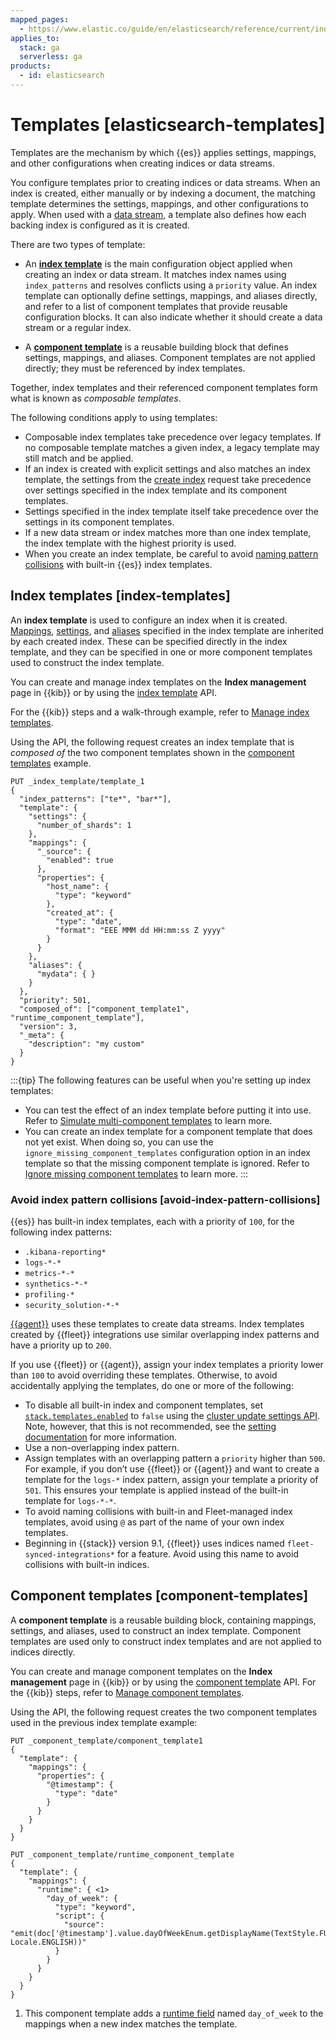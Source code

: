 ```yaml
---
mapped_pages:
  - https://www.elastic.co/guide/en/elasticsearch/reference/current/index-templates.html
applies_to:
  stack: ga
  serverless: ga
products:
  - id: elasticsearch
---
```


# Templates [elasticsearch-templates]

Templates are the mechanism by which {{es}} applies settings, mappings, and other configurations when creating indices or data streams.

You configure templates prior to creating indices or data streams. When an index is created, either manually or by indexing a document, the matching template determines the settings, mappings, and other configurations to apply. When used with a [data stream](/manage-data/data-store/data-streams.md), a template also defines how each backing index is configured as it is created.

There are two types of template:

* An [**index template**](#index-templates) is the main configuration object applied when creating an index or data stream. It matches index names using `index_patterns` and resolves conflicts using a `priority` value. An index template can optionally define settings, mappings, and aliases directly, and refer to a list of component templates that provide reusable configuration blocks. It can also indicate whether it should create a data stream or a regular index.

* A [**component template**](#component-templates) is a reusable building block that defines settings, mappings, and aliases. Component templates are not applied directly; they must be referenced by index templates.

Together, index templates and their referenced component templates form what is known as *composable templates*.

The following conditions apply to using templates:

* Composable index templates take precedence over legacy templates. If no composable template matches a given index, a legacy template may still match and be applied.
* If an index is created with explicit settings and also matches an index template, the settings from the [create index](https://www.elastic.co/docs/api/doc/elasticsearch/operation/operation-indices-create) request take precedence over settings specified in the index template and its component templates.
* Settings specified in the index template itself take precedence over the settings in its component templates.
* If a new data stream or index matches more than one index template, the index template with the highest priority is used.
* When you create an index template, be careful to avoid [naming pattern collisions](#avoid-index-pattern-collisions) with built-in {{es}} index templates.


## Index templates [index-templates]

An **index template** is used to configure an index when it is created. [Mappings](/manage-data/data-store/mapping.md), [settings](elasticsearch://reference/elasticsearch/index-settings/index.md), and [aliases](/manage-data/data-store/aliases.md) specified in the index template are inherited by each created index. These can be specified directly in the index template, and they can be specified in one or more component templates used to construct the index template.

You can create and manage index templates on the **Index management** page in {{kib}} or by using the [index template](https://www.elastic.co/docs/api/doc/elasticsearch/operation/operation-indices-put-index-template) API. 

For the {{kib}} steps and a walk-through example, refer to [Manage index templates](/manage-data/data-store/index-basics.md#index-management-manage-index-templates).

Using the API, the following request creates an index template that is *composed of* the two component templates shown in the [component templates](#component-templates) example.

```console
PUT _index_template/template_1
{
  "index_patterns": ["te*", "bar*"],
  "template": {
    "settings": {
      "number_of_shards": 1
    },
    "mappings": {
      "_source": {
        "enabled": true
      },
      "properties": {
        "host_name": {
          "type": "keyword"
        },
        "created_at": {
          "type": "date",
          "format": "EEE MMM dd HH:mm:ss Z yyyy"
        }
      }
    },
    "aliases": {
      "mydata": { }
    }
  },
  "priority": 501,
  "composed_of": ["component_template1", "runtime_component_template"],
  "version": 3,
  "_meta": {
    "description": "my custom"
  }
}
```

:::{tip}
The following features can be useful when you're setting up index templates:

* You can test the effect of an index template before putting it into use. Refer to [Simulate multi-component templates](/manage-data/data-store/templates/simulate-multi-component-templates.md) to learn more.
* You can create an index template for a component template that does not yet exist. When doing so, you can use the `ignore_missing_component_templates` configuration option in an index template so that the missing component template is ignored. Refer to [Ignore missing component templates](/manage-data/data-store/templates/ignore-missing-component-templates.md) to learn more.
:::

### Avoid index pattern collisions [avoid-index-pattern-collisions]

{{es}} has built-in index templates, each with a priority of `100`, for the following index patterns:

* `.kibana-reporting*`
* `logs-*-*`
* `metrics-*-*`
* `synthetics-*-*`
* `profiling-*`
* `security_solution-*-*`

[{{agent}}](/reference/fleet/index.md) uses these templates to create data streams. Index templates created by {{fleet}} integrations use similar overlapping index patterns and have a priority up to `200`.

If you use {{fleet}} or {{agent}}, assign your index templates a priority lower than `100` to avoid overriding these templates. Otherwise, to avoid accidentally applying the templates, do one or more of the following:

* To disable all built-in index and component templates, set [`stack.templates.enabled`](elasticsearch://reference/elasticsearch/configuration-reference/index-management-settings.md#stack-templates-enabled) to `false` using the [cluster update settings API](https://www.elastic.co/docs/api/doc/elasticsearch/operation/operation-cluster-put-settings). Note, however, that this is not recommended, see the [setting documentation](elasticsearch://reference/elasticsearch/configuration-reference/index-management-settings.md#stack-templates-enabled) for more information.
* Use a non-overlapping index pattern.
* Assign templates with an overlapping pattern a `priority` higher than `500`. For example, if you don’t use {{fleet}} or {{agent}} and want to create a template for the `logs-*` index pattern, assign your template a priority of `501`. This ensures your template is applied instead of the built-in template for `logs-*-*`.
* To avoid naming collisions with built-in and Fleet-managed index templates, avoid using `@` as part of the name of your own index templates.
* Beginning in {{stack}} version 9.1, {{fleet}} uses indices named `fleet-synced-integrations*` for a feature. Avoid using this name to avoid collisions with built-in indices.

## Component templates [component-templates]

A **component template** is a reusable building block, containing mappings, settings, and aliases, used to construct an index template. Component templates are used only to construct index templates and are not applied to indices directly.

You can create and manage component templates on the **Index management** page in {{kib}} or by using the [component template](https://www.elastic.co/docs/api/doc/elasticsearch/operation/operation-cluster-put-component-template) API. For the {{kib}} steps, refer to [Manage component templates](/manage-data/data-store/index-basics.md#index-management-manage-component-templates).

Using the API, the following request creates the two component templates used in the previous index template example:

```console
PUT _component_template/component_template1
{
  "template": {
    "mappings": {
      "properties": {
        "@timestamp": {
          "type": "date"
        }
      }
    }
  }
}

PUT _component_template/runtime_component_template
{
  "template": {
    "mappings": {
      "runtime": { <1>
        "day_of_week": {
          "type": "keyword",
          "script": {
            "source": "emit(doc['@timestamp'].value.dayOfWeekEnum.getDisplayName(TextStyle.FULL, Locale.ENGLISH))"
          }
        }
      }
    }
  }
}
```

1. This component template adds a [runtime field](mapping/map-runtime-field.md) named `day_of_week` to the mappings when a new index matches the template.
